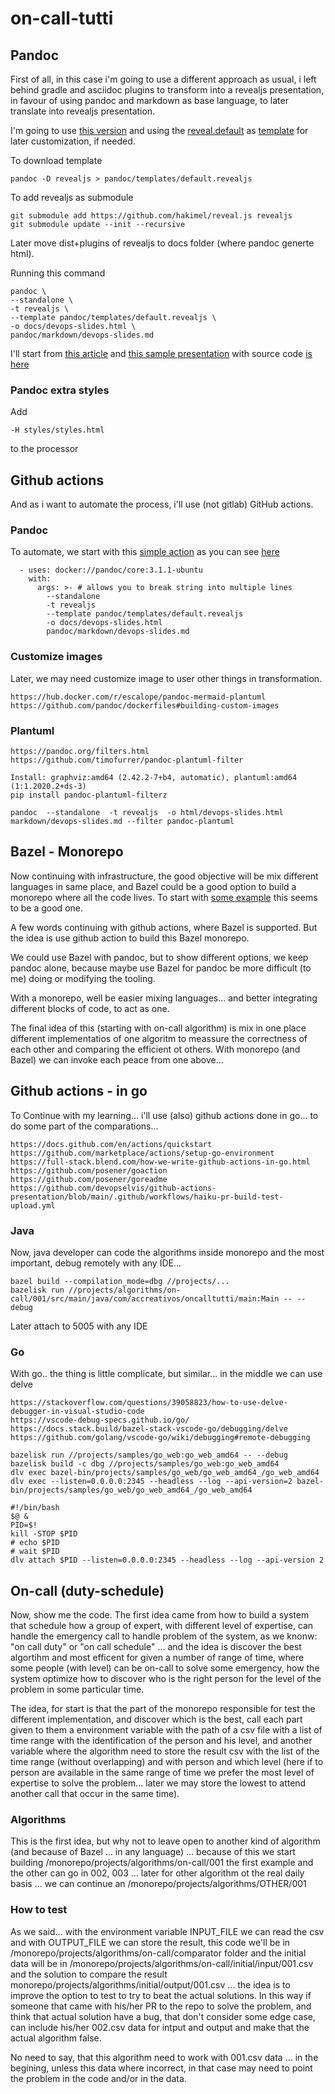 # on-call-tutti

## Pandoc

First of all, in this case i'm going to use a different approach as usual, i left behind gradle and asciidoc plugins to transform into a revealjs presentation, in favour of using pandoc and markdown as base language, to later translate into revealjs presentation.

I'm going to use [this version](https://github.com/jgm/pandoc/releases/tag/3.1.11.1) and using the [reveal.default](https://github.com/jgm/pandoc/blob/3.1.1/data/templates/default.revealjs) as [template](https://pandoc.org/MANUAL.html#templates) for later customization, if needed.

To download template

    pandoc -D revealjs > pandoc/templates/default.revealjs

To add revealjs as submodule

    git submodule add https://github.com/hakimel/reveal.js revealjs
    git submodule update --init --recursive

Later move dist+plugins of revealjs to docs folder (where pandoc generte html).

Running this command

    pandoc \
    --standalone \
    -t revealjs \
    --template pandoc/templates/default.revealjs \
    -o docs/devops-slides.html \
    pandoc/markdown/devops-slides.md

I'll start from [this article](https://medium.com/isovera/devops-for-presentations-reveal-js-markdown-pandoc-gitlab-ci-34d07d2c1011)
and [this sample presentation](https://benjifisher.gitlab.io/slide-decks/devops-slides.html) with source code [is here](https://gitlab.com/benjifisher/slide-decks/-/blob/main/markdown/devops-slides.md)

### Pandoc extra styles

Add

    -H styles/styles.html

to the processor

## Github actions

And as i want to automate the process, i'll use (not gitlab) GitHub actions.

### Pandoc

To automate, we start with this [simple action](https://github.com/pandoc/pandoc-action-example) as you can see [here](https://raw.githubusercontent.com/josejuanmontiel/on-call-tutti/develop/.github/workflows/pandoc.yml)

      - uses: docker://pandoc/core:3.1.1-ubuntu
        with:
          args: >- # allows you to break string into multiple lines
            --standalone
            -t revealjs
            --template pandoc/templates/default.revealjs
            -o docs/devops-slides.html
            pandoc/markdown/devops-slides.md     

### Customize images

Later, we may need customize image to user other things in transformation.

    https://hub.docker.com/r/escalope/pandoc-mermaid-plantuml
    https://github.com/pandoc/dockerfiles#building-custom-images

### Plantuml

    https://pandoc.org/filters.html
    https://github.com/timofurrer/pandoc-plantuml-filter
    
    Install: graphviz:amd64 (2.42.2-7+b4, automatic), plantuml:amd64 (1:1.2020.2+ds-3)
    pip install pandoc-plantuml-filterz

    pandoc  --standalone  -t revealjs  -o html/devops-slides.html  markdown/devops-slides.md --filter pandoc-plantuml

## Bazel - Monorepo

Now continuing with infrastructure, the good objective will be mix different languages in same place, and Bazel could be a good option to build a monorepo where all the code lives. To start with [some example](https://github.com/kriscfoster/multi-language-bazel-monorepo/tree/main) this seems to be a good one.

A few words continuing with github actions, where Bazel is supported. But the idea is use github action to build this Bazel monorepo.

We could use Bazel with pandoc, but to show different options, we keep pandoc alone, because maybe use Bazel for pandoc be more difficult (to me) doing or modifying the tooling.

With a monorepo, well be easier mixing languages... and better integrating different blocks of code, to act as one.

The final idea of this (starting with on-call algorithm) is mix in one place different implementatios of one algoritm to meassure the correctness of each other and comparing the efficient ot others. With monorepo (and Bazel) we can invoke each peace from one above...  

## Github actions - in go

To Continue with my learning... i'll use (also) github actions done in go... to do some part of the comparations...

    https://docs.github.com/en/actions/quickstart
    https://github.com/marketplace/actions/setup-go-environment
    https://full-stack.blend.com/how-we-write-github-actions-in-go.html
    https://github.com/posener/goaction
    https://github.com/posener/goreadme
    https://github.com/devopselvis/github-actions-presentation/blob/main/.github/workflows/haiku-pr-build-test-upload.yml

### Java

Now, java developer can code the algorithms inside monorepo and the most important, debug remotely with any IDE...

    bazel build --compilation_mode=dbg //projects/...
    bazelisk run //projects/algorithms/on-call/001/src/main/java/com/accreativos/oncalltutti/main:Main -- --debug

Later attach to 5005 with any IDE

### Go

With go.. the thing is little complicate, but similar... in the middle we can use delve

    https://stackoverflow.com/questions/39058823/how-to-use-delve-debugger-in-visual-studio-code
    https://vscode-debug-specs.github.io/go/
    https://docs.stack.build/bazel-stack-vscode-go/debugging/delve
    https://github.com/golang/vscode-go/wiki/debugging#remote-debugging

    bazelisk run //projects/samples/go_web:go_web_amd64 -- --debug
    bazelisk build -c dbg //projects/samples/go_web:go_web_amd64
    dlv exec bazel-bin/projects/samples/go_web/go_web_amd64_/go_web_amd64
    dlv exec --listen=0.0.0.0:2345 --headless --log --api-version=2 bazel-bin/projects/samples/go_web/go_web_amd64_/go_web_amd64

    #!/bin/bash
    $@ &
    PID=$!
    kill -STOP $PID
    # echo $PID
    # wait $PID
    dlv attach $PID --listen=0.0.0.0:2345 --headless --log --api-version 2

## On-call (duty-schedule)

Now, show me the code. The first idea came from how to build a system that schedule how a group of expert, with different level of expertise, can handle the emergency call to handle problem of the system, as we knonw: "on call duty" or "on call schedule" ... and the idea is discover the best algortihm and most efficent for given a number of range of time, where some people (with level) can be on-call to solve some emergency, how the system optimize how to discover who is the right person for the level of the problem in some particular time.

The idea, for start is that the part of the monorepo responsible for test the different implementation, and discover which is the best, call each part given to them a environment variable with the path of a csv file with a list of time range with the identification of the person and his level, and another variable where the algorithm need to store the result csv with the list of the time range (without overlapping) and with person and which level (here if to person are available in the same range of time we prefer the most level of expertise to solve the problem... later we may store the lowest to attend another call that occur in the same time).

### Algorithms

This is the first idea, but why not to leave open to another kind of algorithm (and because of Bazel ... in any language) ... because of this we start building /monorepo/projects/algorithms/on-call/001 the first example and the other can go in 002, 003 ... later for other algorithm ot the real daily basis ... we can continue an /monorepo/projects/algorithms/OTHER/001

### How to test

As we said... with the environment variable INPUT_FILE we can read the csv and with OUTPUT_FILE we can store the result, this code we'll be in /monorepo/projects/algorithms/on-call/comparator folder and the initial data will be in /monorepo/projects/algorithms/on-call/initial/input/001.csv and the solution to compare the result monorepo/projects/algorithms/initial/output/001.csv ... the idea is to improve the option to test to try to beat the actual solutions. In this way if someone that came with his/her PR to the repo to solve the problem, and think that actual solution have a bug, that don't consider some edge case, can include his/her 002.csv data for intput and output and make that the actual algorithm false.

No need to say, that this algorithm need to work with 001.csv data ... in the begining, unless this data where incorrect, in that case may need to point the problem in the code and/or in the data.